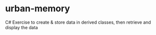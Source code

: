 # urban-memory
C# Exercise to create &amp; store data in derived classes, then retrieve and display the data
